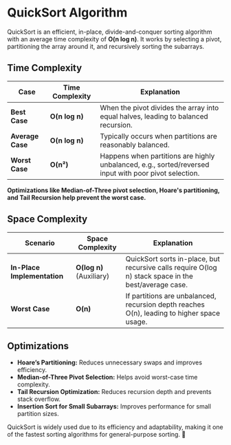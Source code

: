 # QuickSort Algorithm  

QuickSort is an efficient, in-place, divide-and-conquer sorting algorithm with an average time complexity of **O(n log n)**. It works by selecting a pivot, partitioning the array around it, and recursively sorting the subarrays.  

## Time Complexity  
| Case       | Time Complexity | Explanation |
|------------|---------------|-------------|
| **Best Case** | **O(n log n)** | When the pivot divides the array into equal halves, leading to balanced recursion. |
| **Average Case** | **O(n log n)** | Typically occurs when partitions are reasonably balanced. |
| **Worst Case** | **O(n²)** | Happens when partitions are highly unbalanced, e.g., sorted/reversed input with poor pivot selection. |

**Optimizations like Median-of-Three pivot selection, Hoare's partitioning, and Tail Recursion help prevent the worst case.**  

## Space Complexity  
| Scenario | Space Complexity | Explanation |
|----------|---------------|-------------|
| **In-Place Implementation** | **O(log n)** (Auxiliary) | QuickSort sorts in-place, but recursive calls require O(log n) stack space in the best/average case. |
| **Worst Case** | **O(n)** | If partitions are unbalanced, recursion depth reaches O(n), leading to higher space usage. |

## Optimizations  
- **Hoare’s Partitioning:** Reduces unnecessary swaps and improves efficiency.  
- **Median-of-Three Pivot Selection:** Helps avoid worst-case time complexity.  
- **Tail Recursion Optimization:** Reduces recursion depth and prevents stack overflow.  
- **Insertion Sort for Small Subarrays:** Improves performance for small partition sizes.  

QuickSort is widely used due to its efficiency and adaptability, making it one of the fastest sorting algorithms for general-purpose sorting. 🚀  
